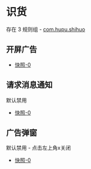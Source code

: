 # 识货

存在 3 规则组 - [com.hupu.shihuo](/src/apps/com.hupu.shihuo.ts)

## 开屏广告

- [快照-0](https://i.gkd.li/import/13685134)

## 请求消息通知

默认禁用

- [快照-0](https://i.gkd.li/import/13704887)

## 广告弹窗

默认禁用 - 点击左上角x关闭

- [快照-0](https://i.gkd.li/import/13115664)
